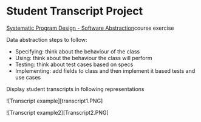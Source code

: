 # Student Transcript Project

[Systematic Program Design - Software Abstraction](https://courses.edx.org/courses/course-v1:UBCx+SoftConst1x+3T2017/course/)course exercise

Data abstraction steps to follow:

* Specifying: think about the behaviour of the class
* Using: think about the behaviour the class will perform 
* Testing: think about test cases based on specs
* Implementing: add fields to class and then implement it based tests and use cases

Display student transcripts in following representations


![Transcript example][transcript1.PNG]


![Transcript example2][Transcript2.PNG]

